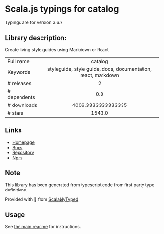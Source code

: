 
# Scala.js typings for catalog

Typings are for version 3.6.2

## Library description:
Create living style guides using Markdown or React

|                    |                 |
| ------------------ | :-------------: |
| Full name          | catalog |
| Keywords           | styleguide, style guide, docs, documentation, react, markdown |
| # releases         | 2 |
| # dependents       | 0.0 |
| # downloads        | 4006.3333333333335 |
| # stars            | 1543.0 |

## Links
- [Homepage](https://www.catalog.style/)
- [Bugs](https://github.com/interactivethings/catalog/issues)
- [Repository](https://github.com/interactivethings/catalog)
- [Npm](https://www.npmjs.com/package/catalog)
    


## Note
This library has been generated from typescript code from first party type definitions.

Provided with :purple_heart: from [ScalablyTyped](https://github.com/oyvindberg/ScalablyTyped)

## Usage
See [the main readme](../../readme.md) for instructions.


